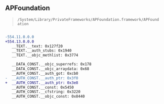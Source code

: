 ## APFoundation

> `/System/Library/PrivateFrameworks/APFoundation.framework/APFoundation`

```diff

-554.11.0.0.0
+554.13.0.0.0
   __TEXT.__text: 0x127f20
   __TEXT.__auth_stubs: 0x1940
   __TEXT.__objc_methlist: 0x3774

   __DATA_CONST.__objc_superrefs: 0x178
   __DATA_CONST.__objc_arraydata: 0x68
   __AUTH_CONST.__auth_got: 0xcb0
-  __AUTH_CONST.__auth_ptr: 0x3f0
+  __AUTH_CONST.__auth_ptr: 0x3e8
   __AUTH_CONST.__const: 0x5450
   __AUTH_CONST.__cfstring: 0x3220
   __AUTH_CONST.__objc_const: 0x8440

```
